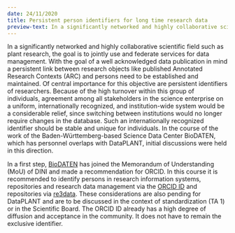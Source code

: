 ```yaml
---
date: 24/11/2020
title: Persistent person identifiers for long time research data
preview-text: In a significantly networked and highly collaborative scientific field such as plant research, the goal is to jointly use and federate services for data management.
---
```


In a significantly networked and highly collaborative scientific field such as plant research, the goal is to jointly use and federate services for data management. With the goal of a well acknowledged data publication in mind a persistent link between research objects like published Annotated Research Contexts (ARC) and persons need to be established and maintained. Of central importance for this objective are persistent identifiers of researchers. Because of the high turnover within this group of individuals, agreement among all stakeholders in the science enterprise on a uniform, internationally recognized, and institution-wide system would be a considerable relief, since switching between institutions would no longer require changes in the database. Such an internationally recognized identifier should be stable and unique for individuals. In the course of the work of the Baden-Württemberg-based Science Data Center BioDATEN, which has personnel overlaps with DataPLANT, initial discussions were held in this direction.

In a first step, [BioDATEN](https://portal.biodaten.info/) has joined the Memorandum of Understanding (MoU) of DINI and made a recommendation for ORCID. In this course it is recommended to identify persons in research information systems, repositories and research data management via the [ORCID ID](https://orcid.org/) and repositories via [re3data](https://www.re3data.org/). These considerations are also pending for DataPLANT and are to be discussed in the context of standardization (TA 1) or in the Scientific Board. The ORCID ID already has a high degree of diffusion and acceptance in the community. It does not have to remain the exclusive identifier.